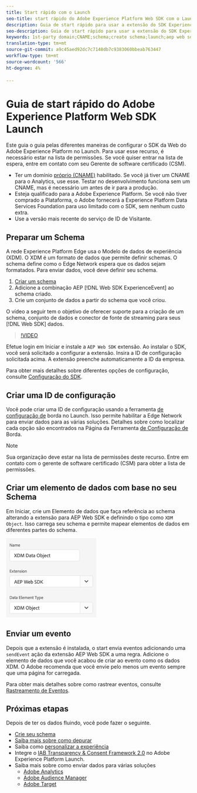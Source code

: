 ```yaml
---
title: Start rápido com o Launch
seo-title: start rápido do Adobe Experience Platform Web SDK com o Launch
description: Guia de start rápido para usar a extensão do SDK Experience Platform Web para coletar dados
seo-description: Guia de start rápido para usar a extensão do SDK Experience Platform Web para coletar dados
keywords: 1st-party domain;CNAME;schema;create schema;launch;aep web sdk extension;extension;configuration id;configuration tool;data element;create data element;XDM Object;sendEvent;send Event;
translation-type: tm+mt
source-git-commit: a9c45aed92dc7c7148db7c9383060bbeab763447
workflow-type: tm+mt
source-wordcount: '566'
ht-degree: 4%

---
```



# Guia de start rápido do Adobe Experience Platform Web SDK Launch

Este guia o guia pelas diferentes maneiras de configurar o SDK da Web do Adobe Experience Platform no Launch. Para usar esse recurso, é necessário estar na lista de permissões. Se você quiser entrar na lista de espera, entre em contato com seu Gerente de software certificado (CSM).

- Ter um domínio [próprio (CNAME)](https://docs.adobe.com/content/help/pt-BR/core-services/interface/ec-cookies/cookies-first-party.html) habilitado. Se você já tiver um CNAME para o Analytics, use esse. Testar no desenvolvimento funciona sem um CNAME, mas é necessário um antes de ir para a produção.
- Esteja qualificado para a Adobe Experience Platform. Se você não tiver comprado a Plataforma, o Adobe fornecerá a Experience Platform Data Services Foundation para uso limitado com o SDK, sem nenhum custo extra.
- Use a versão mais recente do serviço de ID de Visitante.

## Preparar um Schema

A rede Experience Platform Edge usa o Modelo de dados de experiência (XDM). O XDM é um formato de dados que permite definir schemas. O schema define como o Edge Network espera que os dados sejam formatados. Para enviar dados, você deve definir seu schema.

1. [Criar um schema](../../xdm/tutorials/create-schema-ui.md)
2. Adicione a combinação AEP [!DNL Web SDK ExperienceEvent] ao schema criado.
3. Crie um conjunto de dados a partir do schema que você criou.

O vídeo a seguir tem o objetivo de oferecer suporte para a criação de um schema, conjunto de dados e conector de fonte de streaming para seus [!DNL Web SDK] dados.


>[!VIDEO](https://video.tv.adobe.com/v/35395?quality=12&learn=on)

Efetue login em Iniciar e instale a `AEP Web SDK` extensão. Ao instalar o SDK, você será solicitado a configurar a extensão. Insira a ID de configuração solicitada acima. A extensão preenche automaticamente a ID da empresa.


Para obter mais detalhes sobre diferentes opções de configuração, consulte [Configuração do SDK](../fundamentals/configuring-the-sdk.md).

## Criar uma ID de configuração

Você pode criar uma ID de configuração usando a ferramenta [de configuração de](../fundamentals/edge-configuration.md) borda no Launch. Isso permite habilitar a Edge Network para enviar dados para as várias soluções. Detalhes sobre como localizar cada opção são encontrados na Página da Ferramenta [de Configuração de](../fundamentals/edge-configuration.md) Borda.

>[!NOTE]
>
>Sua organização deve estar na lista de permissões deste recurso. Entre em contato com o gerente de software certificado (CSM) para obter a lista de permissões.

## Criar um elemento de dados com base no seu Schema

Em Iniciar, crie um Elemento de dados que faça referência ao schema alterando a extensão para AEP Web SDK e definindo o tipo como `XDM Object`. Isso carrega seu schema e permite mapear elementos de dados em diferentes partes do schema.

![Elemento de data na inicialização](../../assets/edge_data_element.png)

## Enviar um evento

Depois que a extensão é instalada, o start envia eventos adicionando uma `sendEvent` ação da extensão AEP Web SDK a uma regra. Adicione o elemento de dados que você acabou de criar ao evento como os dados XDM. O Adobe recomenda que você envie pelo menos um evento sempre que uma página for carregada.

Para obter mais detalhes sobre como rastrear eventos, consulte [Rastreamento de Eventos](../fundamentals/tracking-events.md).

## Próximas etapas

Depois de ter os dados fluindo, você pode fazer o seguinte.

- [Crie seu schema](https://docs.adobe.com/content/help/pt-BR/experience-platform/xdm/schema/composition.html)
- [Saiba mais sobre como depurar](../fundamentals/debugging.md)
- Saiba como [personalizar a experiência](../fundamentals/rendering-personalization-content.md)
- Integre o [IAB Transparency &amp; Consent Framework 2.0](../solution-specific/iab-tcf/with-launch.md) no Adobe Experience Platform Launch.
- Saiba mais sobre como enviar dados para várias soluções
   - [Adobe Analytics](../solution-specific/analytics/analytics-overview.md)
   - [Adobe Audience Manager](../solution-specific/audience-manager/audience-manager-overview.md)
   - [Adobe Target](../solution-specific/target/target-overview.md)
